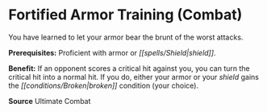 ﻿---
cssclass: [feats]

---
# Fortified Armor Training (Combat)

You have learned to let your armor bear the brunt of the worst attacks.

**Prerequisites:** Proficient with armor or _[[spells/Shield|shield]]_.

**Benefit:** If an opponent scores a critical hit against you, you can turn the critical hit into a normal hit. If you do, either your armor or your _shield_ gains the _[[conditions/Broken|broken]]_ condition (your choice).

**Source** Ultimate Combat